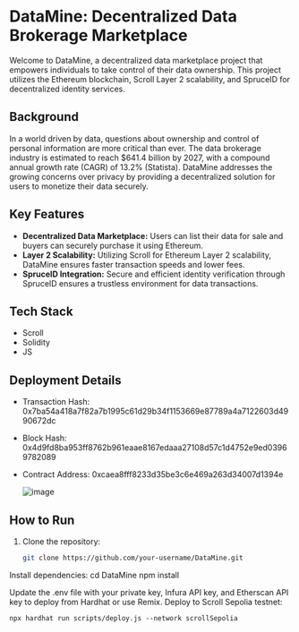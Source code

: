 # DataMine: Decentralized Data Brokerage Marketplace

Welcome to DataMine, a decentralized data marketplace project that empowers individuals to take control of their data ownership. This project utilizes the Ethereum blockchain, Scroll Layer 2 scalability, and SpruceID for decentralized identity services.

## Background

In a world driven by data, questions about ownership and control of personal information are more critical than ever. The data brokerage industry is estimated to reach $641.4 billion by 2027, with a compound annual growth rate (CAGR) of 13.2% (Statista). DataMine addresses the growing concerns over privacy by providing a decentralized solution for users to monetize their data securely.

## Key Features

- **Decentralized Data Marketplace:** Users can list their data for sale and buyers can securely purchase it using Ethereum.
- **Layer 2 Scalability:** Utilizing Scroll for Ethereum Layer 2 scalability, DataMine ensures faster transaction speeds and lower fees.
- **SpruceID Integration:** Secure and efficient identity verification through SpruceID ensures a trustless environment for data transactions.

## Tech Stack
- Scroll
- Solidity
- JS

## Deployment Details
- Transaction Hash: 0x7ba54a418a7f82a7b1995c61d29b34f1153669e87789a4a7122603d4990672dc
- Block Hash: 0x4d9fd8ba953ff8762b961eaae8167edaaa27108d57c1d4752e9ed03969782089
- Contract Address: 0xcaea8fff8233d35be3c6e469a263d34007d1394e

  ![image](https://github.com/TechieTeee/DataMine/assets/100870737/b76ab731-b792-45ed-a25b-16271ad0e6f6)


## How to Run

1. Clone the repository:

   ```bash
   git clone https://github.com/your-username/DataMine.git

Install dependencies:
  cd DataMine
  npm install

Update the .env file with your private key, Infura API key, and Etherscan API key to deploy from Hardhat or use Remix.
Deploy to Scroll Sepolia testnet:
```
npx hardhat run scripts/deploy.js --network scrollSepolia



